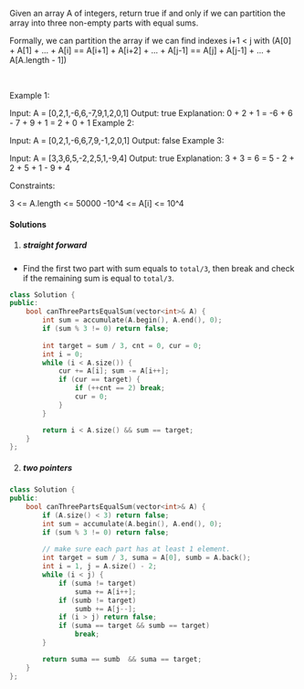 Given an array A of integers, return true if and only if we can partition the array into three non-empty parts with equal sums.

Formally, we can partition the array if we can find indexes i+1 < j with (A[0] + A[1] + ... + A[i] == A[i+1] + A[i+2] + ... + A[j-1] == A[j] + A[j-1] + ... + A[A.length - 1])

 

Example 1:

Input: A = [0,2,1,-6,6,-7,9,1,2,0,1]
Output: true
Explanation: 0 + 2 + 1 = -6 + 6 - 7 + 9 + 1 = 2 + 0 + 1
Example 2:

Input: A = [0,2,1,-6,6,7,9,-1,2,0,1]
Output: false
Example 3:

Input: A = [3,3,6,5,-2,2,5,1,-9,4]
Output: true
Explanation: 3 + 3 = 6 = 5 - 2 + 2 + 5 + 1 - 9 + 4
 

Constraints:

3 <= A.length <= 50000
-10^4 <= A[i] <= 10^4

#### Solutions

1. ##### straight forward

- Find the first two part with sum equals to `total/3`, then break and check if the remaining sum is equal to `total/3`.

```c++
class Solution {
public:
    bool canThreePartsEqualSum(vector<int>& A) {
        int sum = accumulate(A.begin(), A.end(), 0);
        if (sum % 3 != 0) return false;
        
        int target = sum / 3, cnt = 0, cur = 0;
        int i = 0;
        while (i < A.size()) {
            cur += A[i]; sum -= A[i++];
            if (cur == target) {
                if (++cnt == 2) break;
                cur = 0;
            }
        }

        return i < A.size() && sum == target;
    }
};
```

2. ##### two pointers

```c++
class Solution {
public:
    bool canThreePartsEqualSum(vector<int>& A) {
        if (A.size() < 3) return false;
        int sum = accumulate(A.begin(), A.end(), 0);
        if (sum % 3 != 0) return false;
        
        // make sure each part has at least 1 element.
        int target = sum / 3, suma = A[0], sumb = A.back();
        int i = 1, j = A.size() - 2;
        while (i < j) {
            if (suma != target)
                suma += A[i++];
            if (sumb != target)
                sumb += A[j--];
            if (i > j) return false;
            if (suma == target && sumb == target)
                break;
        }

        return suma == sumb  && suma == target;
    }
};
```